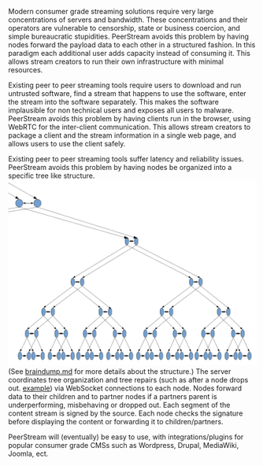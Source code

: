 Modern consumer grade streaming solutions require very large concentrations of servers and bandwidth. These concentrations and their operators are vulnerable to censorship, state or business coercion, and simple bureaucratic stupidities. 
PeerStream avoids this problem by having nodes forward the payload data to each other in a structured fashion. In this paradigm each additional user adds capacity instead of consuming it. This allows stream creators to run their own infrastructure with minimal resources.

Existing peer to peer streaming tools require users to download and run untrusted software, find a stream that happens to use the software, enter the stream into the software separately. This makes the software implausible for non technical users and exposes all users to malware. 
PeerStream avoids this problem by having clients run in the browser, using WebRTC for the inter-client communication. This allows stream creators to package a client and the stream information in a single web page, and allows users to use the client safely. 

Existing peer to peer streaming tools suffer latency and reliability issues.
PeerStream avoids this problem by having nodes be organized into a specific tree like structure. ![Image of a dumbell tree.](./CompleteDumbellTree.png "Image of a dumbellTree") (See [braindump.md](./braindump.md) for more details about the structure.) The server coordinates tree organization and tree repairs (such as after a node drops out. [example](./SingleNodeLossRepairVis.pdf)) via WebSocket connections to each node. Nodes forward data to their children and to partner nodes if a partners parent is underperforming, misbehaving or dropped out. 
Each segment of the content stream is signed by the source. Each node checks the signature before displaying the content or forwarding it to children/partners.

PeerStream will (eventually) be easy to use, with integrations/plugins for popular consumer grade CMSs such as Wordpress, Drupal, MediaWiki, Joomla, ect.
